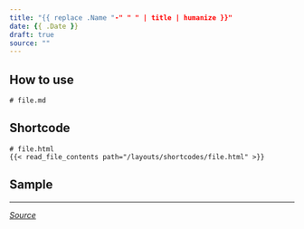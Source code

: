 ```yaml
---
title: "{{ replace .Name "-" " " | title | humanize }}"
date: {{ .Date }}
draft: true
source: ""
---
```


## How to use

```
# file.md

```

## Shortcode

```
# file.html
{{< read_file_contents path="/layouts/shortcodes/file.html" >}}
```

## Sample


---
_[Source]()_
